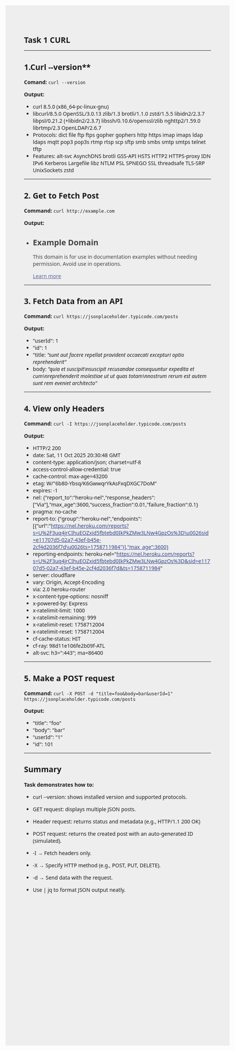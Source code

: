 # Task 1 CURL

---

## 1.Curl --version**

**Comand:**
`curl --version`

**Output:**

- curl 8.5.0 (x86_64-pc-linux-gnu)
- libcurl/8.5.0 OpenSSL/3.0.13 zlib/1.3 brotli/1.1.0 zstd/1.5.5 libidn2/2.3.7 libpsl/0.21.2 (+libidn2/2.3.7) libssh/0.10.6/openssl/zlib nghttp2/1.59.0 librtmp/2.3 OpenLDAP/2.6.7
- Protocols: dict file ftp ftps gopher gophers http https imap imaps ldap ldaps mqtt pop3 pop3s rtmp rtsp scp sftp smb smbs smtp smtps telnet tftp
- Features: alt-svc AsynchDNS brotli GSS-API HSTS HTTP2 HTTPS-proxy IDN IPv6 Kerberos Largefile libz NTLM PSL SPNEGO SSL threadsafe TLS-SRP UnixSockets zstd

---

## 2. Get to Fetch Post

**Command:**
`curl http://example.com`

**Output:**

- <!doctype html><html lang="en"><head><title>Example Domain</title><meta name="viewport" content="width=device-width, initial-scale=1"><style>body{background:#eee;width:60vw;margin:15vh auto;font-family:system-ui,sans-serif}h1{font-size:1.5em}div{opacity:0.8}a:link,a:visited{color:#348}</style><body><div><h1>Example Domain</h1><p>This domain is for use in documentation examples without needing permission. Avoid use in operations.<p><a href="https://iana.org/domains/example">Learn more</a></div></body></html>

---

## 3. Fetch Data from an API

**Command:**
`curl https://jsonplaceholder.typicode.com/posts`

**Output:**

- "userId": 1
- "id": 1
- "title: *"sunt aut facere repellat provident occaecati excepturi optio reprehenderit"*
- body: *"quia et suscipit\nsuscipit recusandae consequuntur expedita et cum\nreprehenderit molestiae ut ut quas totam\nnostrum rerum est autem sunt rem eveniet architecto"*

---

## 4. View only Headers

**Command:**
`curl -I https://jsonplaceholder.typicode.com/posts`

**Output:**

- HTTP/2 200
- date: Sat, 11 Oct 2025 20:30:48 GMT
- content-type: application/json; charset=utf-8
- access-control-allow-credential: true
- cache-control: max-age=43200
- etag: W/"6b80-Ybsq/K6GwwqrYkAsFxqDXGC7DoM"
- expires: -1
- nel: {"report_to":"heroku-nel","response_headers":["Via"],"max_age":3600,"success_fraction":0.01,"failure_fraction":0.1}
- pragma: no-cache
- report-to: {"group":"heroku-nel","endpoints":[{"url":"https://nel.heroku.com/reports?s=U%2F3uq4jrCIhuEOZxid5fbtebd0IkPkZMw3LNw4GpzOs%3D\u0026sid=e11707d5-02a7-43ef-b45e-2cf4d2036f7d\u0026ts=1758711984"}],"max_age":3600}
- reporting-endpoints: heroku-nel="https://nel.heroku.com/reports?s=U%2F3uq4jrCIhuEOZxid5fbtebd0IkPkZMw3LNw4GpzOs%3D&sid=e11707d5-02a7-43ef-b45e-2cf4d2036f7d&ts=1758711984"
- server: cloudflare
- vary: Origin, Accept-Encoding
- via: 2.0 heroku-router
- x-content-type-options: nosniff
- x-powered-by: Express
- x-ratelimit-limit: 1000
- x-ratelimit-remaining: 999
- x-ratelimit-reset: 1758712004
- x-ratelimit-reset: 1758712004
- cf-cache-status: HIT
- cf-ray: 98d11e106fe2b09f-ATL
- alt-svc: h3=":443"; ma=86400

---

## 5. Make a POST request

**Command:**
`curl -X POST -d "title=foo&body=bar&userId=1" https://jsonplaceholder.typicode.com/posts`

**Output:**

- "title": "foo"
- "body": "bar"
- "userId": "1"
- "id": 101

---

## Summary

**Task demonstrates how to:**

- curl --version: shows installed version and supported protocols.
- GET request: displays multiple JSON posts.
- Header request: returns status and metadata (e.g., HTTP/1.1 200 OK)
- POST request: returns the created post with an auto-generated ID (simulated).

- -I → Fetch headers only.
- -X → Specify HTTP method (e.g., POST, PUT, DELETE).
- -d → Send data with the request.
- Use | jq to format JSON output neatly.